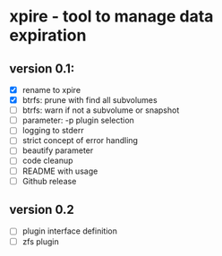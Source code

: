 # xpire - tool to manage data expiration

## version 0.1:

- [x] rename to xpire
- [x] btrfs: prune with find all subvolumes
- [ ] btrfs: warn if not a subvolume or snapshot
- [ ] parameter: -p plugin selection
- [ ] logging to stderr
- [ ] strict concept of error handling
- [ ] beautify parameter
- [ ] code cleanup
- [ ] README with usage
- [ ] Github release

## version 0.2

- [ ] plugin interface definition
- [ ] zfs plugin

